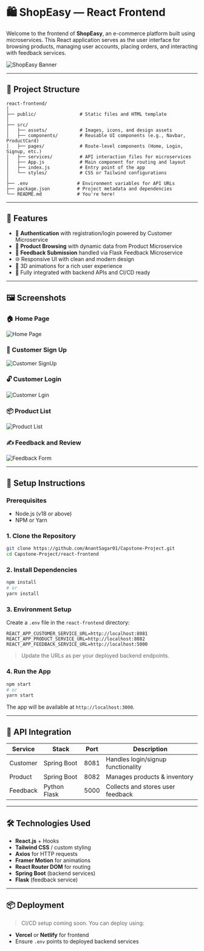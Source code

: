 # 🛍️ ShopEasy — React Frontend

Welcome to the frontend of **ShopEasy**, an e-commerce platform built using microservices. This React application serves as the user interface for browsing products, managing user accounts, placing orders, and interacting with feedback services.

![ShopEasy Banner](#) <!-- Add your banner screenshot link here -->

---

## 📁 Project Structure

```
react-frontend/
│
├── public/                # Static files and HTML template
│
├── src/
│   ├── assets/            # Images, icons, and design assets
│   ├── components/        # Reusable UI components (e.g., Navbar, ProductCard)
│   ├── pages/             # Route-level components (Home, Login, Signup, etc.)
│   ├── services/          # API interaction files for microservices
│   ├── App.js             # Main component for routing and layout
│   ├── index.js           # Entry point of the app
│   └── styles/            # CSS or Tailwind configurations
│
├── .env                  # Environment variables for API URLs
├── package.json          # Project metadata and dependencies
└── README.md             # You're here!
```

---

## 🚀 Features

- 🔐 **Authentication** with registration/login powered by Customer Microservice
- 🛒 **Product Browsing** with dynamic data from Product Microservice
- 💬 **Feedback Submission** handled via Flask Feedback Microservice
- 🌐 Responsive UI with clean and modern design
- 🎨 3D animations for a rich user experience
- 🔄 Fully integrated with backend APIs and CI/CD ready

---

## 🖼️ Screenshots


### 🏠 Home Page

![Home Page](https://github.com/user-attachments/assets/c45fd053-7e6f-4b8e-ad43-5c1d233d9f40)


### 👥 Customer Sign Up

![Customer SignUp](https://github.com/user-attachments/assets/8cf83398-1efd-429b-bbf8-3f792c097f6e)


### 🔓 Customer Login

![Customer Lgin](https://github.com/user-attachments/assets/2c437d15-68ef-44c4-b062-36685e4e18be)


### 📦 Product List

![Product List](https://github.com/user-attachments/assets/f22943a1-fecc-4add-bc5d-70b5b9df87af)


### ✍️ Feedback and Review

![Feedback Form](https://github.com/user-attachments/assets/3ae7eba7-93fd-4e9d-834d-3249c2921962)

---

## 🔧 Setup Instructions

### Prerequisites

- Node.js (v18 or above)
- NPM or Yarn

### 1. Clone the Repository

```bash
git clone https://github.com/AnantSagar01/Capstone-Project.git
cd Capstone-Project/react-frontend
```

### 2. Install Dependencies

```bash
npm install
# or
yarn install
```

### 3. Environment Setup

Create a `.env` file in the `react-frontend` directory:

```env
REACT_APP_CUSTOMER_SERVICE_URL=http://localhost:8081
REACT_APP_PRODUCT_SERVICE_URL=http://localhost:8082
REACT_APP_FEEDBACK_SERVICE_URL=http://localhost:5000
```

> Update the URLs as per your deployed backend endpoints.

### 4. Run the App

```bash
npm start
# or
yarn start
```

The app will be available at `http://localhost:3000`.

---

## 🔗 API Integration

| Service         | Stack         | Port  | Description                        |
|----------------|---------------|-------|------------------------------------|
| Customer       | Spring Boot   | 8081  | Handles login/signup functionality |
| Product        | Spring Boot   | 8082  | Manages products & inventory       |
| Feedback       | Python Flask  | 5000  | Collects and stores user feedback  |

---

## 🛠️ Technologies Used

- **React.js** + Hooks
- **Tailwind CSS** / custom styling
- **Axios** for HTTP requests
- **Framer Motion** for animations
- **React Router DOM** for routing
- **Spring Boot** (backend services)
- **Flask** (feedback service)

---

## 📦 Deployment

> CI/CD setup coming soon. You can deploy using:

- **Vercel** or **Netlify** for frontend
- Ensure `.env` points to deployed backend services
